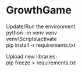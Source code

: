 # GrowthGame

Update/Run the environment  
python -m venv venv  
venv\Scripts\activate  
pip install -r requirements.txt 
  
Upload new libraries:  
pip freeze > requirements.txt  